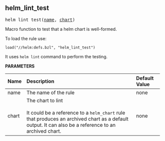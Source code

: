 <!-- Generated with Stardoc: http://skydoc.bazel.build -->



<a id="helm_lint_test"></a>

## helm_lint_test

<pre>
helm_lint_test(<a href="#helm_lint_test-name">name</a>, <a href="#helm_lint_test-chart">chart</a>)
</pre>

Macro function to test that a helm chart is well-formed.

To load the rule use:
```starlark
load("//helm:defs.bzl", "helm_lint_test")
```

It uses `helm lint` command to perform the testing.


**PARAMETERS**


| Name  | Description | Default Value |
| :------------- | :------------- | :------------- |
| <a id="helm_lint_test-name"></a>name |  The name of the rule   |  none |
| <a id="helm_lint_test-chart"></a>chart |  The chart to lint<br><br>It could be a reference to a `helm_chart` rule that produces an archived chart as a default output. It can also be a reference to an archived chart.   |  none |


